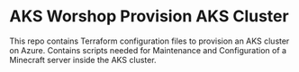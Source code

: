 # AKS Worshop Provision AKS Cluster

This repo contains Terraform configuration files to provision an AKS cluster on Azure.
Contains scripts needed for Maintenance and Configuration of a Minecraft server inside the AKS cluster. 